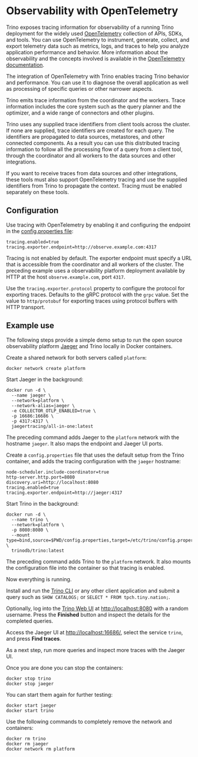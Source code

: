 # Observability with OpenTelemetry

Trino exposes tracing information for observability of a running Trino
deployment for the widely used [OpenTelemetry](https://opentelemetry.io/)
collection of APIs, SDKs, and tools. You can use OpenTelemetry to instrument,
generate, collect, and export telemetry data such as metrics, logs, and traces
to help you analyze application performance and behavior. More information about
the observability and the concepts involved is available in the [OpenTelemetry
documentation](https://opentelemetry.io/docs/concepts/).

The integration of OpenTelemetry with Trino enables tracing Trino behavior and
performance. You can use it to diagnose the overall application as well as
processing of specific queries or other narrower aspects.

Trino emits trace information from the coordinator and the workers. Trace
information includes the core system such as the query planner and the
optimizer, and a wide range of connectors and other plugins.

Trino uses any supplied trace identifiers from client tools across the cluster.
If none are supplied, trace identifiers are created for each query. The
identifiers are propagated to data sources, metastores, and other connected
components. As a result you can use this distributed tracing information to follow
all the processing flow of a query from a client tool, through the
coordinator and all workers to the data sources and other integrations.

If you want to receive traces from data sources and other integrations, these
tools must also support OpenTelemetry tracing and use the supplied identifiers
from Trino to propagate the context. Tracing must be enabled separately on these
tools.

## Configuration

Use tracing with OpenTelemetry by enabling it and configuring the endpoint in
the [config.properties file](config-properties):

```properties
tracing.enabled=true
tracing.exporter.endpoint=http://observe.example.com:4317
```

Tracing is not enabled by default. The exporter endpoint must specify a URL that
is accessible from the coordinator and all workers of the cluster. The preceding
example uses a observability platform deployment available by
HTTP at the host `observe.example.com`, port `4317`.

Use the `tracing.exporter.protocol` property to configure the protocol for exporting traces. 
Defaults to the gRPC protocol with the `grpc` value. Set the value to `http/protobuf` for 
exporting traces using protocol buffers with HTTP transport.

## Example use

The following steps provide a simple demo setup to run the open source
observability platform [Jaeger](https://www.jaegertracing.io/) and Trino locally
in Docker containers.

Create a shared network for both servers called `platform`:

```shell
docker network create platform
```

Start Jaeger in the background:

```shell
docker run -d \
  --name jaeger \
  --network=platform \
  --network-alias=jaeger \
  -e COLLECTOR_OTLP_ENABLED=true \
  -p 16686:16686 \
  -p 4317:4317 \
  jaegertracing/all-in-one:latest
```

The preceding command adds Jaeger to the `platform` network with the hostname
`jaeger`. It also maps the endpoint and Jaeger UI ports.

Create a `config.properties` file that uses the default setup from the Trino
container, and adds the tracing configuration with the `jaeger` hostname:

```properties
node-scheduler.include-coordinator=true
http-server.http.port=8080
discovery.uri=http://localhost:8080
tracing.enabled=true
tracing.exporter.endpoint=http://jaeger:4317
```

Start Trino in the background:

```shell
docker run -d \
  --name trino \
  --network=platform \
  -p 8080:8080 \
  --mount type=bind,source=$PWD/config.properties,target=/etc/trino/config.properties \
  trinodb/trino:latest
```

The preceding command adds Trino to the `platform` network. It also mounts the
configuration file into the container so that tracing is enabled.

Now everything is running.

Install and run the [Trino CLI](/client/cli) or any other client application and
submit a query such as `SHOW CATALOGS;` or `SELECT * FROM tpch.tiny.nation;`.

Optionally, log into the [Trino Web UI](/admin/web-interface) at
[http://localhost:8080](http://localhost:8080) with a random username. Press
the **Finished** button and inspect the details for the completed queries.

Access the Jaeger UI at [http://localhost:16686/](http://localhost:16686/),
select the service `trino`, and press **Find traces**.

As a next step, run more queries and inspect more traces with the Jaeger UI.

Once you are done you can stop the containers:

```shell
docker stop trino
docker stop jaeger
```

You can start them again for further testing:

```shell
docker start jaeger
docker start trino
```

Use the following commands to completely remove the network and containers:

```shell
docker rm trino
docker rm jaeger
docker network rm platform
```
